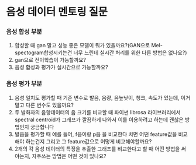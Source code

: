 # 음성 데이터 멘토링 질문

### 음성 합성 부분

1. 합성할 때 gan 말고 성능 좋은 모델이 뭐가 있을까요?(GAN으로 Mel-spectogram합성시키는건 너무 느린데 실시간 처리를 위한 다른 방법은 없나요?)
2. gan으로 전이학습이 가능할까요?
3. 음성 합성과 평가가 실시간으로 가능할까요?

### 음성 평가 부분

1. 음성 일치도 평가할 때 기준 변수로 발음, 음량, 음높낮이, 청크, 속도가 있는데, 이거말고 다른 변수도 있을까요?
2. 두 발화자의 음향데이터의 음 크기를 비교할 때 파이썬 librosa 라이브러리에서 spectral centroid가 그래프가 깔끔하게 나와서 이를 이용하려고 하는데 괜찮은 방법인지 궁금합니다
3. 발음을 평가할 때 예를 들어, f음이랑 p음 을 비교한다 치면 어떤 feature값을 비교해야 하는건지 그리고 그 feature값으로 어떻게 비교해야할까요?
4. 2개의 각 음성 데이터의 특징을 추출한 그래프를 비교한다고 할 때 어떤 방법을 써야는지, 자주쓰는 방법은 어떤 것이 있나요?